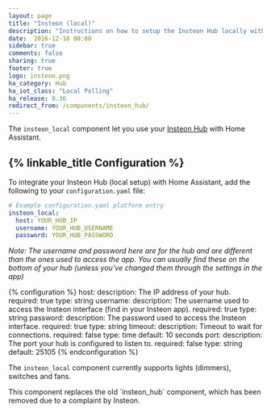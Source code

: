 ```yaml
---
layout: page
title: "Insteon (local)"
description: "Instructions on how to setup the Insteon Hub locally within Home Assistant."
date:  2016-12-18 08:00
sidebar: true
comments: false
sharing: true
footer: true
logo: insteon.png
ha_category: Hub
ha_iot_class: "Local Polling"
ha_release: 0.36
redirect_from: /components/insteon_hub/
---
```


The `insteon_local` component let you use your [Insteon Hub](http://www.insteon.com/insteon-hub/) with Home Assistant.

## {% linkable_title Configuration %}

To integrate your Insteon Hub (local setup) with Home Assistant, add the following to your `configuration.yaml` file:

```yaml
# Example configuration.yaml platform entry
insteon_local:
  host: YOUR_HUB_IP
  username: YOUR_HUB_USERNAME
  password: YOUR_HUB_PASSWORD
```

*Note: The username and password here are for the hub and are different than the ones used to access the app. You can usually find these on the bottom of your hub (unless you've changed them through the settings in the app)*

{% configuration %}
host:
  description: The IP address of your hub.
  required: true
  type: string
username:
  description: The username used to access the Insteon interface (find in your Insteon app).
  required: true
  type: string
password:
  description: The password used to access the Insteon interface.
  required: true
  type: string
timeout:
  description: Timeout to wait for connections.
  required: false
  type: time
  default: 10 seconds
port:
  description: The port your hub is configured to listen to.
  required: false
  type: string
  default: 25105
{% endconfiguration %}

The `insteon_local` component currently supports lights (dimmers), switches and fans.

<p class='note'>
This component replaces the old `insteon_hub` component, which has been removed due to a complaint by Insteon.
</p>
